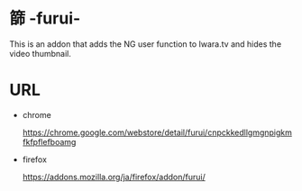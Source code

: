 # 篩 -furui-

This is an addon that adds the NG user function to Iwara.tv and hides the video thumbnail.

# URL

- chrome

  https://chrome.google.com/webstore/detail/furui/cnpckkedllgmgnpigkmfkfpflefboamg

- firefox

  https://addons.mozilla.org/ja/firefox/addon/furui/